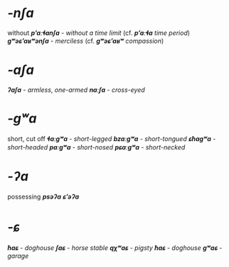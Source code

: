 # **_-nʃa_**
without
**_pʼaːɬanʃa_** - _without a time limit_ (cf. **_pʼaːɬa_** _time period_)
**_gʷəɕʼaʁʷənʃa_** - _merciless_ (cf. **_gʷəɕʼaʁʷ_** _compassion_)

# **_-aʃa_**
**_ʔaʃa_** - _armless_, _one-armed_
**_naːʃa_** - _cross-eyed_

# **_-gʷa_**
short, cut off
**_ɬaːgʷa_** - _short-legged_
**_bzaːgʷa_** - _short-tongued_
**_ɕħagʷa_** - _short-headed_
**_paːgʷa_** - _short-nosed_
**_pɕaːgʷa_** - _short-necked_

# **_-ʔa_**
possessing
**_psəʔa_**
**_ɕʼəʔa_**


# **_-ɕ_**
**_ħaɕ_** - _doghouse_
**_ʃaɕ_** - _horse stable_
**_qχʷaɕ_** - _pigsty_
**_ħaɕ_** - _doghouse_
**_gʷaɕ_** - _garage_